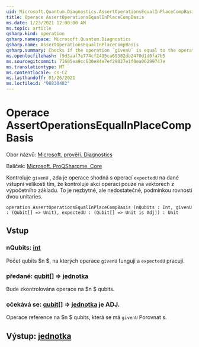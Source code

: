 ```yaml
---
uid: Microsoft.Quantum.Diagnostics.AssertOperationsEqualInPlaceCompBasis
title: Operace AssertOperationsEqualInPlaceCompBasis
ms.date: 1/23/2021 12:00:00 AM
ms.topic: article
qsharp.kind: operation
qsharp.namespace: Microsoft.Quantum.Diagnostics
qsharp.name: AssertOperationsEqualInPlaceCompBasis
qsharp.summary: Checks if the operation `givenU` is equal to the operation `expectedU` on the given input size  by checking the action of the operations only on the vectors from the computational basis. This is a necessary, but not sufficient, condition for the equality of two unitaries.
ms.openlocfilehash: f9d3aaf7e774cf2495ca69382db2470d1d0fa7b5
ms.sourcegitcommit: 71605ea9cc630e84e7ef29027e1f0ea06299747e
ms.translationtype: MT
ms.contentlocale: cs-CZ
ms.lasthandoff: 01/26/2021
ms.locfileid: "98830482"
---
```

# <a name="assertoperationsequalinplacecompbasis-operation"></a>Operace AssertOperationsEqualInPlaceCompBasis

Obor názvů: [Microsoft. prověří. Diagnostics](xref:Microsoft.Quantum.Diagnostics)

Balíček: [Microsoft. ProQSharpme. Core](https://nuget.org/packages/Microsoft.Quantum.QSharp.Core)


Kontroluje `givenU` , zda je operace shodná s operací `expectedU` na dané vstupní velikosti tím, že kontroluje akci operací pouze na vektorech z výpočetního základu.
To je nezbytné, ale nedostatečné, podmínkou rovnosti dvou unitaries.

```qsharp
operation AssertOperationsEqualInPlaceCompBasis (nQubits : Int, givenU : (Qubit[] => Unit), expectedU : (Qubit[] => Unit is Adj)) : Unit
```


## <a name="input"></a>Vstup

### <a name="nqubits--int"></a>nQubits: [int](xref:microsoft.quantum.lang-ref.int)

Počet qubits $n $, na kterých operace `givenU` fungují a `expectedU` pracují.


### <a name="givenu--qubit--unit"></a>předané: [qubit](xref:microsoft.quantum.lang-ref.qubit)[] => [jednotka](xref:microsoft.quantum.lang-ref.unit) 

Bude zkontrolována operace na $n $ qubits.


### <a name="expectedu--qubit--unit--is-adj"></a>očekává se: [qubit](xref:microsoft.quantum.lang-ref.qubit)[] => [jednotka](xref:microsoft.quantum.lang-ref.unit)  je ADJ.

Operace reference na $n $ qubits, která se má `givenU` Porovnat s.



## <a name="output--unit"></a>Výstup: [jednotka](xref:microsoft.quantum.lang-ref.unit)

